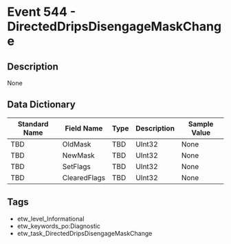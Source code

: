 # Event 544 - DirectedDripsDisengageMaskChange

## Description
None

## Data Dictionary
|Standard Name|Field Name|Type|Description|Sample Value|
|---|---|---|---|---|
|TBD|OldMask|TBD|UInt32|None|None|
|TBD|NewMask|TBD|UInt32|None|None|
|TBD|SetFlags|TBD|UInt32|None|None|
|TBD|ClearedFlags|TBD|UInt32|None|None|

## Tags
* etw_level_Informational
* etw_keywords_po:Diagnostic
* etw_task_DirectedDripsDisengageMaskChange